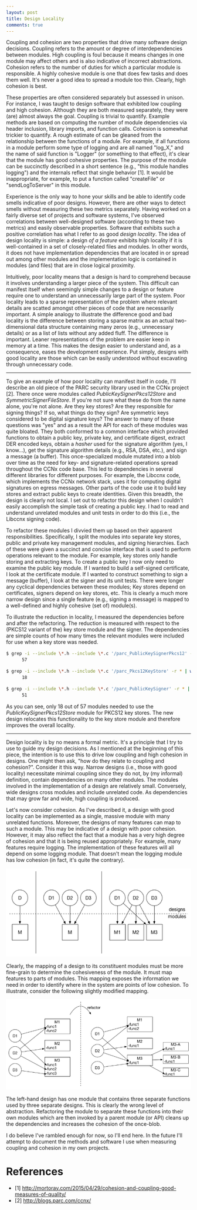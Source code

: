 ```yaml
---
layout: post
title: Design Locality
comments: true
---
```


Coupling and cohesion are two properties that drive many software design decisions.
Coupling refers to the amount or degree of interdependencies between modules. High
coupling is foul because it means changes in one module may affect others and
is also indicative of incorrect abstractions. Cohesion refers to the number of
duties for which a particular module is responsible. A highly cohesive module is one
that does few tasks and does them well. It's never a good idea to spread a module too
thin. Clearly, high cohesion is best.

These properties are often considered separately but assessed in unison. For instance, I was
taught to design software that exhibited low coupling and high cohesion. Although
they are both measured separately, they were (are) almost always the goal. Coupling
is trivial to quantify. Example methods are based on computing the number of module
dependencies via header inclusion, library imports, and function calls. Cohesion is
somewhat trickier to quantify. A rough estimate of can be gleaned from the relationship
between the functions of a module. For example, if all functions in a module perform
some type of logging and are all named "log_X," and the name of said function is
"Logger" (or something to that effect), it's clear that the module has good cohesive
properties. The purpose of the module can be succinctly described in a short sentence
(e.g., "this module handles logging") and the internals reflect that single
behavior [1]. It would be inappropriate, for example, to put a function called
"createFile" or "sendLogToServer" in this module.

Experience is the only way to hone your skills and be able to identify code smells
indicative of poor designs. However, there are other ways to detect smells without
measuring these two metrics separately. Having worked on a fairly diverse set
of projects and software systems, I've observed correlations between well-designed
software (according to these two metrics) and easily observable properties. Software
that exhibits such a positive correlation has what I refer to as good *design locality*.
The idea of design locality is simple: a design *of a feature* exhibits
high locality if it is well-contained in a set of closely-related files and modules.
In other words, it does not have implementation dependencies that are located in or
spread out among other modules and the implementation logic is contained in
modules (and files) that are in close logical proximity.

Intuitively, poor locality means that a design is hard to comprehend because it
involves understanding a larger piece of the system. This difficult can manifest
itself when seemingly simple changes to a design or feature require one to understand
an unnecessarily large part of the system. Poor locality leads to a sparse
representation of the problem where relevant details are scatted amongst other
pieces of code that are necessarily important. A simple analogy to illustrate the difference
good and bad locality is the difference between storing a sparse matrix as an
actual two-dimensional data structure containing many zeros (e.g., unnecessary
details) or as a list of lists without any added fluff.
The difference is important. Leaner representations of the problem are easier
keep in memory at a time. This makes the design easier to understand and, as
a consequence, eases the development experience. Put simply, designs with good
locality are those which can be easily understood without excavating through
unnecessary code.

---

To give an example of how poor locality can manifest itself in code, I'll describe
an old piece of the PARC security library used in the CCNx project [2]. There once
were modules called _PublicKeySignerPkcs12Store_ and _SymmetricSignerFileStore_.
If you're not sure what these do from the name alone, you're not alone. Are they
key stores? Are they responsible for signing things? If so, what things do they sign?
Are symmetric keys considered to be digital signature keys? The answer to many
of these questions was "yes" and as a result the API for each of these modules was quite bloated.
They both conformed to a common interface which provided functions to obtain
a public key, private key, and certificate digest, extract DER encoded keys,
obtain a _hasher_ used for the signature algorithm (yes, I know...), get the
signature algorithm details (e.g., RSA, DSA, etc.), and sign a message (a buffer).
This once-specialized module mutated into a blob over time as the need for key-
and signature-related operations spread throughout the CCNx code base. This led to
dependencies in several different libraries for different purposes. For example,
the Libccnx code, which implements the CCNx network stack, uses it for computing
digital signatures on egress messages. Other parts of the code use it to build
key stores and extract public keys to create identities. Given this breadth, the
design is clearly not local. I set out to refactor this design when I couldn't
easily accomplish the simple task of creating a public key. I had to read
and understand unrelated modules and unit tests in order to do this (i.e.,
the Libccnx signing code).

To refactor these modules I divvied them up based on their apparent responsibilities.
Specifically, I split the modules into separate key stores, public and private key management
modules, and signing hierarchies. Each of these were given a succinct and concise interface that is used
to perform operations relevant to the module. For example, key stores only handle storing
and extracting keys. To create a public key I now only need to examine the public
key module. If I wanted to build a self-signed certificate, I look at the
certificate module. If I wanted to construct something to sign a message (buffer),
I look at the signer and its unit tests. There were longer any cyclical dependencies
between these modules; Key stores depend on certificates, signers depend on key stores,
etc. This is clearly a much more narrow design since a single feature (e.g.,
signing a message) is mapped to a well-defined and highly cohesive (set of) module(s).

To illustrate the reduction in locality, I measured the dependencies before and
after the refactoring. The reduction is measured with respect to the (PKCS12
variant of the) key store module and the signer. The dependencies are simple counts
of how many times the relevant modules were included for use when a key store was needed.

```bash
$ grep -i --include \*.h --include \*.c '/parc_PublicKeySignerPkcs12' -r * | wc -l
      57
```

```bash
$ grep -i --include \*.h --include \*.c '/parc_Pkcs12KeyStore' -r * | wc -l
      18
```

```bash
$ grep -i --include \*.h --include \*.c '/parc_PublicKeySigner' -r * | wc -l
      51
```

As you can see, only 18 out of 57 modules needed to use the _PublicKeySignerPkcs12Store_
module for PKCS12 key stores. The new design relocates this functionality to the
key store module and therefore improves the overall locality.

---

Design locality is by no means a formal metric. It's a principle that I try to
use to guide my design decisions. As I mentioned at the beginning of this piece,
the intention is to use this to drive low coupling and high cohesion in designs.
One might then ask, "how do they relate to coupling and cohesion?". Consider it
this way. Narrow designs (i.e., those with good locality) necessitate minimal
coupling since they do not, by (my informal) definition, contain dependencies on
many other modules. The modules involved in the implementation of a design are
relatively small. Conversely, wide designs cross modules and include unrelated
code. As dependencies that may grow far and wide, high coupling is produced.

Let's now consider cohesion. As I've described it, a design with good locality
can be implemented as a single, massive module with many unrelated functions.
Moreover, the designs of many features can map to such a module. This
may be indicative of a design with poor cohesion. However, it may also reflect the
fact that a module has a very high degree of cohesion and that it is being reused
appropriately. For example, many features require logging. The implementation of
these features will all depend on some logging module. That doesn't mean the logging
module has low cohesion (in fact, it's quite the contrary).

![Design to module mapping (i.e., module dependencies).](/images/posts/design_module_mapping.png)

Clearly, the mapping of a design to its constituent modules must be more fine-grain
to determine the cohesiveness of the module. It must map features to parts of modules.
This mapping exposes the information we need in order to identify where in the
system are points of low cohesion. To illustrate, consider the following slightly
modified mapping.

![Function-level module dependencies.](/images/posts/fine_grain_design_mapping.png)

The left-hand design has one module that contains three separate functions used
by three separate designs. This is clearly the wrong level of abstraction. Refactoring
the module to separate these functions into their own modules which are then
invoked by a parent module (or API) cleans up the dependencies and increases
the cohesion of the once-blob.

I do believe I've rambled enough for now, so I'll end here. In the future I'll
attempt to document the methods and software I use when measuring coupling and
cohesion in my own projects.

# References

- [1] http://mortoray.com/2015/04/29/cohesion-and-coupling-good-measures-of-quality/
- [2] http://blogs.parc.com/ccnx/
